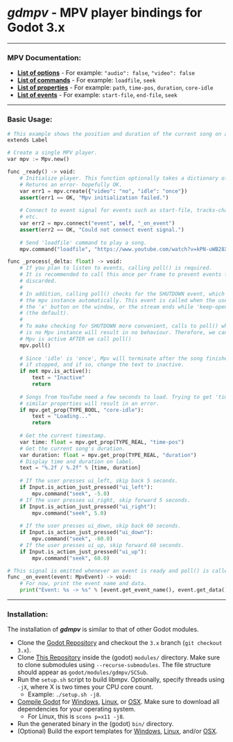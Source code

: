 # _gdmpv_ - MPV player bindings for Godot 3.x

---

### MPV Documentation:

* **[List of options](https://mpv.io/manual/master/#options)** - For example: `"audio": false`, `"video": false`
* **[List of commands](https://mpv.io/manual/master/#list-of-input-commands)** - For example: `loadfile`, `seek`
* **[List of properties](https://mpv.io/manual/master/#properties)** - For example: `path`, `time-pos`, `duration`, `core-idle`
* **[List of events](https://mpv.io/manual/master/#list-of-events)** - For example: `start-file`, `end-file`, `seek`

---

### Basic Usage:

```py
# This example shows the position and duration of the current song on a label.
extends Label

# Create a single MPV player.
var mpv := Mpv.new()

func _ready() -> void:
	# Initialize player. This function optionally takes a dictionary of options.
	# Returns an error- hopefully OK.
	var err1 = mpv.create({"video": "no", "idle": "once"})
	assert(err1 == OK, "Mpv initialization failed.")
	
	# Connect to event signal for events such as start-file, tracks-changed,
	# etc.
	var err2 = mpv.connect("event", self, "_on_event")
	assert(err2 == OK, "Could not connect event signal.")
	
	# Send 'loadfile' command to play a song.
	mpv.command("loadfile", "https://www.youtube.com/watch?v=kPN-uWB28X8")

func _process(_delta: float) -> void:
	# If you plan to listen to events, calling poll() is required.
	# It is recommended to call this once per frame to prevent events from being
	# discarded.
	#
	# In addition, calling poll() checks for the SHUTDOWN event, which destroys
	# the mpv instance automatically. This event is called when the user clicks
	# the 'x' button on the window, or the stream ends while 'keep-open' is 'no'
	# (the default).
	#
	# To make checking for SHUTDOWN more convenient, calls to poll() when there
	# is no Mpv instance will result in no behaviour. Therefore, we can check if
	# Mpv is active AFTER we call poll()
	mpv.poll()
	
	# Since 'idle' is 'once', Mpv will terminate after the song finishes. Check
	# if stopped, and if so, change the text to inactive.
	if not mpv.is_active():
		text = "Inactive"
		return
	
	# Songs from YouTube need a few seconds to load. Trying to get 'time-pos' or
	# similar properties will result in an error.
	if mpv.get_prop(TYPE_BOOL, "core-idle"):
		text = "Loading..."
		return
	
	# Get the current timestamp.
	var time: float = mpv.get_prop(TYPE_REAL, "time-pos")
	# Get the current song's duration.
	var duration: float = mpv.get_prop(TYPE_REAL, "duration")
	# Display time and duration on label.
	text = "%.2f / %.2f" % [time, duration]
	
	# If the user presses ui_left, skip back 5 seconds.
	if Input.is_action_just_pressed("ui_left"):
		mpv.command("seek", -5.0)
	# If the user presses ui_right, skip forward 5 seconds.
	if Input.is_action_just_pressed("ui_right"):
		mpv.command("seek", 5.0)
	
	# If the user presses ui_down, skip back 60 seconds.
	if Input.is_action_just_pressed("ui_down"):
		mpv.command("seek", -60.0)
	# If the user presses ui_up, skip forward 60 seconds.
	if Input.is_action_just_pressed("ui_up"):
		mpv.command("seek", 60.0)

# This signal is emitted whenever an event is ready and poll() is called.
func _on_event(event: MpvEvent) -> void:
	# For now, print the event name and data.
	print("Event: %s -> %s" % [event.get_event_name(), event.get_data()])

```

---

### Installation:

The installation of **_gdmpv_** is similar to that of other Godot modules.

* Clone the [Godot Repository](https://github.com/godotengine/godot/) and checkout the `3.x` branch (`git checkout 3.x`).
* Clone [This Repository](https://github.com/nathanfranke/gdmpv/) inside the (godot) `modules/` directory. Make sure to clone submodules using `--recurse-submodules`. The file structure should appear as `godot/modules/gdmpv/SCSub`.
* Run the `setup.sh` script to build libmpv. Optionally, specify threads using `-jX`, where X is two times your CPU core count.
  * Example: `./setup.sh -j8`.
* [Compile Godot](https://docs.godotengine.org/en/stable/development/compiling/index.html) for [Windows](https://docs.godotengine.org/en/stable/development/compiling/compiling_for_windows.html), [Linux](https://docs.godotengine.org/en/stable/development/compiling/compiling_for_x11.html), or [OSX](https://docs.godotengine.org/en/stable/development/compiling/compiling_for_osx.html). Make sure to download all dependencies for your operating system.
  * For Linux, this is `scons p=x11 -j8`.
* Run the generated binary in the (godot) `bin/` directory.
* (Optional) Build the export templates for [Windows](https://docs.godotengine.org/en/stable/development/compiling/compiling_for_windows.html#creating-windows-export-templates), [Linux](https://docs.godotengine.org/en/stable/development/compiling/compiling_for_x11.html#building-export-templates), and/or [OSX](https://docs.godotengine.org/en/latest/development/compiling/compiling_for_osx.html#building-export-templates).
